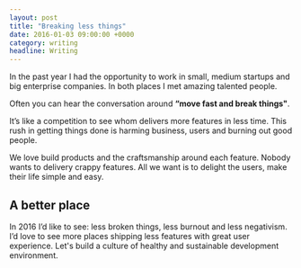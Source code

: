 ```yaml
---
layout: post
title: "Breaking less things"
date: 2016-01-03 09:00:00 +0000
category: writing
headline: Writing
---
```


In the past year I had the opportunity to work in small, medium startups and big enterprise companies. In both places I met amazing talented people.

Often you can hear the conversation around **“move fast and break things"**.

It’s like a competition to see whom delivers more features in less time. This rush in getting things done is harming business, users and burning out good people.

We love build products and the craftsmanship around each feature. Nobody wants to delivery crappy features. All we want is to delight the users, make their life simple and easy.

## A better place

In 2016 I’d like to see: less broken things, less burnout and less negativism. I’d love to see more places shipping less features with great user experience. Let's build a culture of healthy and sustainable development environment.
